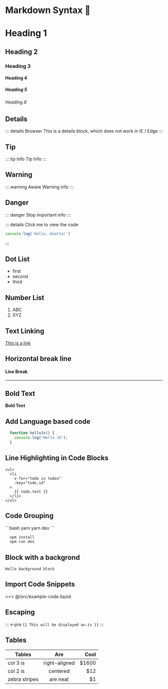 # Markdown Syntax :100:
# Heading 1
## Heading 2
### Heading 3
#### Heading 4
##### Heading 5
###### Heading 6
## Details

::: details Browser
This is a details block, which does not work in IE / Edge
:::

## Tip
::: tip Info
  Tip Info
:::

## Warning
::: warning Aware
  Warning info
:::

## Danger
::: danger Stop
 important info
:::

::: details Click me to view the code
```js
console.log('Hello, Anatta!')
```
:::

## Dot List
- first
- second
- third

## Number List
1. ABC
2. XYZ

## Text Linking
[This is a link](http://localhost:8080/prismic-adaptor-integration/prismic/)
## Horizontal break line
#### Line Break
----
## Bold Text
 **Bold Text**
## Add Language based code
``` js
  function helloJs() {
    console.log("Hello JS");
  }
```
## Line Highlighting in Code Blocks
``` html{4}
<ul>
  <li
    v-for="todo in todos"
    :key="todo.id"
  >
    {{ todo.text }}
  </li>
</ul>
```
## Code Grouping
<code-group>
  <code-block title="YARN">
  ```bash
    yarn
    yarn dev
  ```
  </code-block>

  <code-block title="NPM">

  ```bash
    npm install
    npm run dev
  ```
  </code-block>
</code-group>

## Block with a backgrond
    Hello background block
## Import Code Snippets

<SourceCode>
<<< @/src/example-code.liquid
</SourceCode>

## Escaping

::: v-pre
`{{ This will be displayed as-is }}`
:::

## Tables

| Tables        | Are           | Cool  |
| ------------- |:-------------:| -----:|
| col 3 is      | right-aligned | $1600 |
| col 2 is      | centered      |   $12 |
| zebra stripes | are neat      |    $1 |

